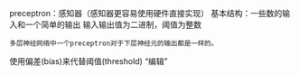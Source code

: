 preceptron：感知器（感知器更容易使用硬件直接实现）
	基本结构：一些数的输入和一个简单的输出
		输入输出值为二进制，阈值为整数
		
	多层神经网络中一个preceptron对于下层神经元的输出都是一样的。
使用偏差(bias)来代替阈值(threshold)
“编辑”
